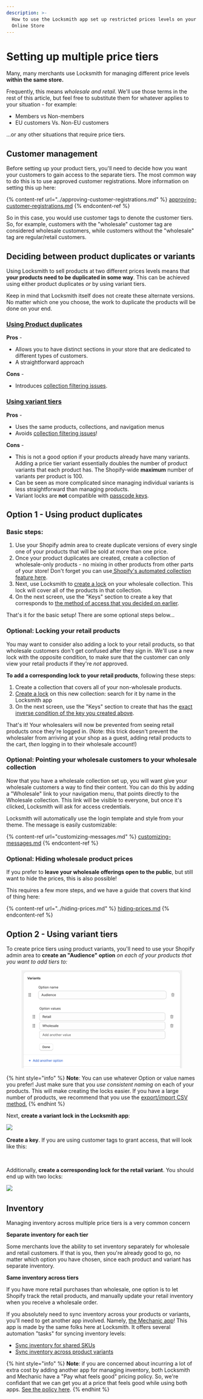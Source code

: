 ```yaml
---
description: >-
  How to use the Locksmith app set up restricted prices levels on your Shopify
  Online Store
---
```


# Setting up multiple price tiers

Many, many merchants use Locksmith for managing different price levels **within the same store.**

Frequently, this means _wholesale and retail_. We'll use those terms in the rest of this article, but feel free to substitute them for whatever applies to your situation - for example:

* Members vs Non-members
* EU customers Vs. Non-EU customers

...or any other situations that require price tiers.

## **Customer management**

Before setting up your product tiers, you'll need to decide how you want your customers to gain access to the separate tiers. The most common way to do this is to use approved customer registrations. More information on setting this up here:

{% content-ref url="../approving-customer-registrations.md" %}
[approving-customer-registrations.md](../approving-customer-registrations.md)
{% endcontent-ref %}

So in this case, you would use customer tags to denote the customer tiers. So, for example, customers with the "wholesale" customer tag are considered wholesale customers, while customers without the "wholesale" tag are regular/retail customers.

## **Deciding between product duplicates or variants**&#x20;

Using Locksmith to sell products at two different prices levels means that **your products need to be duplicated in some way**. This can be achieved using either product duplicates _or_ by using variant tiers.&#x20;

Keep in mind that Locksmith itself does not create these alternate versions. No matter which one you choose, the work to duplicate the products will be done on your end.

### [**Using Product duplicates**](price-tiers.md#using-product-duplicates)

**Pros** -

* Allows you to have distinct sections in your store that are dedicated to different types of customers.&#x20;
* A straightforward approach

**Cons** -

* Introduces [collection filtering issues](../../faqs/faq-i-see-blank-spaces-in-my-collections-and-or-searches-when-locking.md).

### [**Using variant tiers**](price-tiers.md#using-variants)

**Pros** -&#x20;

* Uses the same products, collections, and navigation menus
* Avoids [collection filtering issues](../../faqs/faq-i-see-blank-spaces-in-my-collections-and-or-searches-when-locking.md)!

**Cons** -

* This is not a good option if your products already have many variants. Adding a price tier variant essentially doubles the number of product variants that each product has. The Shopify-wide **maximum** number of variants per product is 100.
* Can be seen as more complicated since managing individual variants is less straightforward than managing products.&#x20;
* Variant locks are **not** compatible with [passcode keys](../../keys/passcode-keys.md).&#x20;

## Option 1 - Using product duplicates <a href="#using-product-duplicates" id="using-product-duplicates"></a>

### Basic steps:

1. Use your Shopify admin area to create duplicate versions of every single one of your products that will be sold at more than one price.&#x20;
2. Once your product duplicates are created, create a collection of wholesale-only products - no mixing in other products from other parts of your store! Don't forget you can use[ Shopify's automated collection feature here](https://help.shopify.com/en/manual/products/collections/automated-collections).
3. Next, use Locksmith to [create a lock](../../basics/creating-locks.md) on your wholesale collection. This lock will cover all of the products in that collection.
4. On the next screen, use the "Keys" section to create a key that corresponds to [the method of access that you decided on earlier](price-tiers.md#customer-management).

That's it for the basic setup! There are some optional steps below...

### Optional: Locking your retail products

You may want to consider also adding a lock to your retail products, so that wholesale customers don't get confused after they sign in. We'll use a new lock with the opposite condition, to make sure that the customer can only view your retail products if they're  _not_ approved.

**To add a corresponding lock to your retail products**, following these steps:

1. Create a collection that covers all of your non-wholesale products.&#x20;
2. [Create a lock](../../basics/creating-locks.md) on this new collection: search for it by name in the Locksmith app
3. On the next screen, use the "Keys" section to create that has the [exact inverse condition of the key you created above](../../keys/more/inverting-conditions-in-locksmith.md).

That's it! Your wholesalers will now be prevented from seeing retail products once they're logged in. (Note: this trick doesn't prevent the wholesaler from arriving at your shop as a guest, adding retail products to the cart,  _then_ logging in to their wholesale account!)

### **Optional: Pointing your wholesale customers to your wholesale collection**

Now that you have a wholesale collection set up, you will want give your wholesale customers a way to find their content. You can do this by adding a "Wholesale" link to your navigation menu, that points directly to the Wholesale collection. This link will be visible to everyone, but once it's clicked, Locksmith will ask for access credentials.

Locksmith will automatically use the login template and style from your theme. The message is easily customizable:

{% content-ref url="customizing-messages.md" %}
[customizing-messages.md](customizing-messages.md)
{% endcontent-ref %}

### Optional: Hiding wholesale product prices

If you prefer to **leave your wholesale offerings open to the public**, but still want to hide the prices, this is also possible!&#x20;

This requires a few more steps, and we have a guide that covers that kind of thing here:

{% content-ref url="../hiding-prices.md" %}
[hiding-prices.md](../hiding-prices.md)
{% endcontent-ref %}

## Option 2 - Using variant tiers <a href="#using-variants" id="using-variants"></a>

To create price tiers using product variants, you'll need to use your Shopify admin area to **create an "Audience" option** _on each of your products that you want to add tiers to:_

<figure><img src="../../.gitbook/assets/Screenshot 2024-01-07 at 8.34.36 PM.png" alt=""><figcaption></figcaption></figure>

{% hint style="info" %}
**Note**: You can use whatever Option or value names you prefer! Just make sure that you _use consistent naming_ on each of your products. This will make creating the locks easier. If you have a large number of products, we recommend that you use the [export/import CSV method.](https://help.shopify.com/en/manual/products/import-export)
{% endhint %}

Next, **create a variant lock in the Locksmith app**:

![](https://d33v4339jhl8k0.cloudfront.net/docs/assets/5ddd799f2c7d3a7e9ae472fc/images/623f9cf4c1688a6d26a79d99/file-NA1ytkqrFL.png)

**Create a key**. If you are using customer tags to grant access, that will look like this:

<figure><img src="../../.gitbook/assets/Screenshot 2025-03-20 at 5.44.02 PM.png" alt=""><figcaption></figcaption></figure>

Additionally, **create a corresponding lock for the retail variant**. You should end up with two locks:

![](https://d33v4339jhl8k0.cloudfront.net/docs/assets/5ddd799f2c7d3a7e9ae472fc/images/623f9eea2ce7ed0fb0919f63/file-qZ4NUAbzkJ.png)

## Inventory

Managing inventory across multiple price tiers is a very common concern

**Separate inventory for each tier**

Some merchants love the ability to set inventory separately for wholesale and retail customers. If that is you, then you're already good to go, no matter which option you have chosen, since each product and variant has separate inventory.

**Same inventory across tiers**

If you have more retail purchases than wholesale, one option is to let Shopify track the retail products, and manually update your retail inventory when you receive a wholesale order.

If you absolutely need to sync inventory across your products or variants, you'll need to get another app involved. Namely, [the Mechanic app](https://apps.shopify.com/mechanic)! This app is made by the same folks here at Locksmith. It offers several automation "tasks" for syncing inventory levels:

* [Sync inventory for shared SKUs](https://usemechanic.com/task/sync-inventory-for-shared-skus)
* [Sync inventory across product variants](https://usemechanic.com/task/sync-inventory-across-product-variants)

{% hint style="info" %}
**Note**: if you are concerned about incurring a lot of extra cost by adding another app for managing inventory, both Locksmith and Mechanic have a "Pay what feels good" pricing policy. So, we're confidant that we can get you at a price that feels good while using both apps. [See the policy here](../../policies/pricing.md).
{% endhint %}
